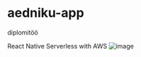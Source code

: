 # aedniku-app
diplomitöö

React Native
Serverless with AWS
![image](https://user-images.githubusercontent.com/80106964/226573870-fdb9e7a7-a5be-4c2b-b983-1c901d9eeac6.png)



